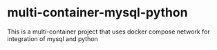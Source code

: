 # multi-container-mysql-python
This is a multi-container project that uses docker compose  network for integration of mysql and python
